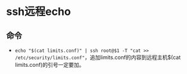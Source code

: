 # ssh远程echo

## 命令
 - `echo "$(cat limits.conf)" | ssh root@$1 -T "cat >> /etc/security/limits.conf"`，追加limits.conf的内容到远程主机$(cat limits.conf)的引号一定要加。